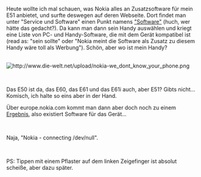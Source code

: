 <html><body><p>Heute wollte ich mal schauen, was Nokia alles an Zusatzsoftware für mein E51 anbietet, und surfte deswegen auf deren Webseite. Dort findet man unter "Service und Software" einen Punkt namens <a href="http://www.nokia.de/A4420002" target="_blank">"Software"</a> (huch, wer hätte das gedacht?). Da kann man dann sein Handy auswählen und kriegt eine Liste von PC- und Handy-Software, die mit dem Gerät kompatibel ist (read as: "sein sollte" oder "Nokia meint die Software als Zusatz zu diesem Handy wäre toll als Werbung"). Schön, aber wo ist mein Handy?<br>

<br>

<img src="http://www.die-welt.net/upload/nokia-we_dont_know_your_phone.png" alt="http://www.die-welt.net/upload/nokia-we_dont_know_your_phone.png"><br>

<br>

Das E50 ist da, das E60, das E61 und das E61i auch, aber E51? Gibts nicht... Komisch, ich halte so eins aber in der Hand.<br>

Über europe.nokia.com kommt man dann aber doch noch zu einem <a href="http://europe.nokia.com/A4546190" target="_blank">Ergebnis</a>, also existiert Software für das Gerät...<br>

<br>

Naja, "Nokia - connecting /dev/null".<br>

<br>

PS: Tippen mit einem Pflaster auf dem linken Zeigefinger ist absolut scheiße, aber dazu später.</p></body></html>
